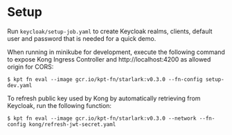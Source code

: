 # Setup

Run `keycloak/setup-job.yaml` to create Keycloak realms, clients, default user and password that is needed for a quick demo.

When running in minikube for development, execute the following command to expose Kong Ingress Controller and http://localhost:4200 as allowed origin for CORS:

```
$ kpt fn eval --image gcr.io/kpt-fn/starlark:v0.3.0 --fn-config setup-dev.yaml
```

To refresh public key used by Kong by automatically retrieving from Keycloak, run the following function:

```
$ kpt fn eval --image gcr.io/kpt-fn/starlark:v0.3.0 --network --fn-config kong/refresh-jwt-secret.yaml
```